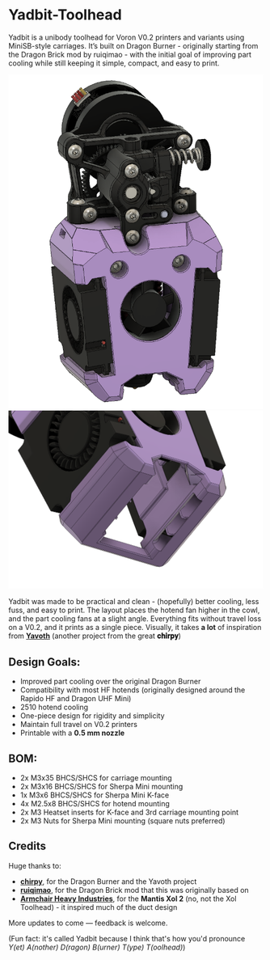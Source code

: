 # Yadbit-Toolhead

Yadbit is a unibody toolhead for Voron V0.2 printers and variants using MiniSB-style carriages. It’s built on Dragon Burner - originally starting from the Dragon Brick mod by ruiqimao - with the initial goal of improving part cooling while still keeping it simple, compact, and easy to print.

![overview](Images/yadbitoverview.png)
![ducts](Images/yadbitducts.png)

Yadbit was made to be practical and clean - (hopefully) better cooling, less fuss, and easy to print. The layout places the hotend fan higher in the cowl, and the part cooling fans at a slight angle. Everything fits without travel loss on a V0.2, and it prints as a single piece. Visually, it takes **a lot** of inspiration from [**Yavoth**](https://github.com/chirpy2605/voron/tree/main/V0/Yavoth) (another project from the great **𝐜𝐡𝐢𝐫𝐩𝐲**)


## Design Goals:
- Improved part cooling over the original Dragon Burner  
- Compatibility with most HF hotends (originally designed around the Rapido HF and Dragon UHF Mini)  
- 2510 hotend cooling  
- One-piece design for rigidity and simplicity  
- Maintain full travel on V0.2 printers  
- Printable with a **0.5 mm nozzle**

## BOM:
- 2x M3x35 BHCS/SHCS for carriage mounting
- 2x M3x16 BHCS/SHCS for Sherpa Mini mounting
- 1x M3x6 BHCS/SHCS for Sherpa Mini K-face
- 4x M2.5x8 BHCS/SHCS for hotend mounting
- 2x M3 Heatset inserts for K-face and 3rd carriage mounting point
- 2x M3 Nuts for Sherpa Mini mounting (square nuts preferred)


## Credits
Huge thanks to:  
- [**chirpy**](https://github.com/chirpy2605), for the Dragon Burner and the Yavoth project  
- [**ruiqimao**](https://github.com/ruiqimao), for the Dragon Brick mod that this was originally based on  
- [**Armchair Heavy Industries**](https://github.com/Armchair-Heavy-Industries), for the **Mantis Xol 2** (no, not the Xol Toolhead) - it inspired much of the duct design  


More updates to come — feedback is welcome.


(Fun fact: it's called Yadbit because I think that's how you'd pronounce _Y(et) A(nother) D(ragon) B(urner) T(ype) T(oolhead)_)
